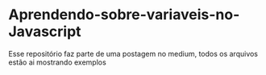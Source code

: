 # Aprendendo-sobre-variaveis-no-Javascript
Esse repositório faz parte de uma postagem no medium, todos os arquivos estão ai mostrando exemplos
